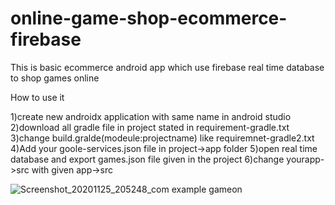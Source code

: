 # online-game-shop-ecommerce-firebase
This is basic ecommerce android app which use firebase real time database to shop games online

How to use it

1)create new androidx application with same name in android studio
2)download all gradle file in project stated in requirement-gradle.txt
3)change build.gralde(modeule:projectname) like requiremnet-gradle2.txt
4)Add your goole-services.json file in project->app folder
5)open real time database and export games.json file given in the project
6)change yourapp->src with given app->src




![Screenshot_20201125_205248_com example gameon](https://user-images.githubusercontent.com/66897377/100427181-120eaf00-30b8-11eb-88f2-b6f26f841cfe.jpg)
